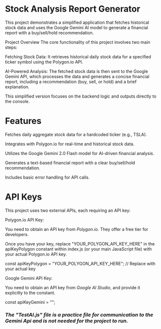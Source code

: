 # Stock Analysis Report Generator

This project demonstrates a simplified application that fetches historical stock data and uses the Google Gemini AI model to generate a financial report with a buy/sell/hold recommendation.

Project Overview
The core functionality of this project involves two main steps:

Fetching Stock Data: It retrieves historical daily stock data for a specified ticker symbol using the Polygon.io API.

AI-Powered Analysis: The fetched stock data is then sent to the Google Gemini API, which processes the data and generates a concise financial report, including a recommendation (buy, sell, or hold) and a brief explanation.

This simplified version focuses on the backend logic and outputs directly to the console.

# Features
Fetches daily aggregate stock data for a hardcoded ticker (e.g., TSLA).

Integrates with Polygon.io for real-time and historical stock data.

Utilizes the Google Gemini 2.0 Flash model for AI-driven financial analysis.

Generates a text-based financial report with a clear buy/sell/hold recommendation.

Includes basic error handling for API calls.


# API Keys
This project uses two external APIs, each requiring an API key:

Polygon.io API Key:

You need to obtain an API key from *Polygon.io*. They offer a free tier for developers.

Once you have your key, replace "YOUR_POLYGON_API_KEY_HERE" in the apiKeyPolygon constant within index.js (or your main JavaScript file) with your actual Polygon.io API key.

const apiKeyPolygon = "YOUR_POLYGON_API_KEY_HERE"; // Replace with your actual key

Google Gemini API Key:

You need to obtain an API key from *Google AI Studio*, and provide it explicitly to the constant.

const apiKeyGemini = ""; 



### *The "TestAI.js" file is a practice file for communication to the Gemini Api and is not needed for the project to run.*
